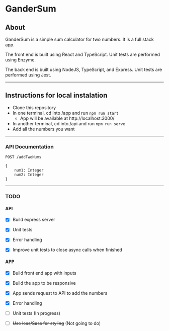 # GanderSum

## About
GanderSum is a simple sum calculator for two numbers. It is a full stack app.

The front end is built using React and TypeScript. Unit tests are performed using Enzyme.

The back end is built using NodeJS, TypeScript, and Express. Unit tests are performed using Jest.

------

## Instructions for local instalation
* Clone this repository
* In one terminal, cd into /app and run `npm run start`
    * App will be available at http://localhost:3000/
* In another terminal, cd into /api and run `npm run serve`
* Add all the numbers you want

------

### API Documentation
```
POST /addTwoNums

{
    num1: Integer
    num2: Integer
}
```

------

### TODO
#### API
- [X] Build express server

- [X] Unit tests

- [X] Error handling

- [X] Improve unit tests to close async calls when finished

#### APP
- [X] Build front end app with inputs

- [X] Build the app to be responsive

- [X] App sends request to API to add the numbers

- [X] Error handling

- [ ] Unit tests (In progress)

- [ ] ~~Use less/Sass for styling~~ (Not going to do)
